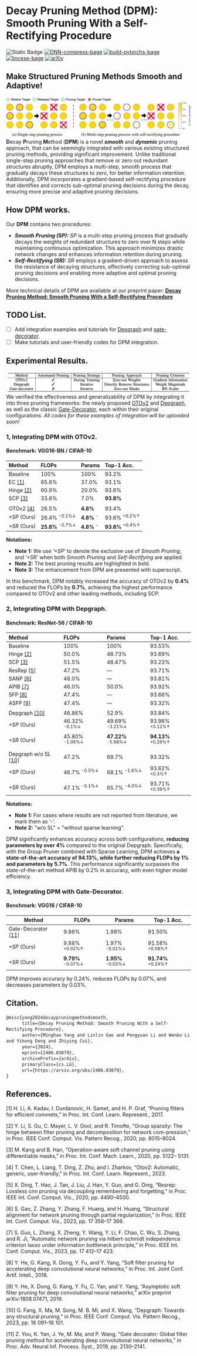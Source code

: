 # Decay Pruning Method (DPM): Smooth Pruning With a Self-Rectifying Procedure

![Static Badge](https://img.shields.io/badge/DPM-blue?color=blue) [![DNN-compress-bage](https://img.shields.io/badge/DNN-compress-purple)](#) [![build-pytorchs-bage](https://img.shields.io/badge/build-pytorch-orange)](#) [![lincese-bage](https://img.shields.io/badge/license-MIT-blue.svg)](#) <a href="https://arxiv.org/abs/2406.03879" target="_blank"><img src="https://img.shields.io/badge/arXiv-2406.03879-009688" alt="arXiv"></a>




## Make Structured Pruning Methods Smooth and Adaptive!
![](assets/Multi_pruning_process_VS_Onestep_pruning.png)
**D**ecay **P**runing **M**ethod (**DPM**) is a novel ***smooth*** and ***dynamic*** pruning approach, that can be seemingly integrated with various existing structured pruning methods, providing significant improvement. 
Unlike traditional single-step pruning approaches that remove or zero out redundant structures abruptly, DPM employs a multi-step, smooth process that gradually decays these structures to zero, for better information retention. Additionally, DPM incorporates a gradient-based self-rectifying procedure that identifies and corrects sub-optimal pruning decisions during the decay, ensuring more precise and adaptive pruning decisions.

## How DPM works.


Our **DPM** contains two procedures:


  * ***Smooth Pruning (SP):*** *SP* is a multi-step pruning process that gradually decays the weights of redundant structures to zero over N steps while maintaining continuous optimization. This approach minimizes drastic network changes and enhances information retention during pruning.
  * ***Self-Rectifying (SR):*** *SR* employs a gradient-driven approach to assess the resistance of decaying structures, effectively correcting sub-optimal pruning decisions and enabling more adaptive and optimal pruning decisions.
  
More technical details of DPM are available at our preprint paper: [**Decay Pruning Method: Smooth Pruning With a Self-Rectifying Procedure**](https://arxiv.org/abs/2406.03879)   

## TODO List.
- [ ] Add integration examples and tutorials for [Depgraph](https://github.com/VainF/Torch-Pruning) and [gate-decorator](https://github.com/youzhonghui/gate-decorator-pruning). 
- [ ] Make tutorials and user-friendly codes for DPM integration.

## Experimental Results.
![Table1.png](assets/Table1.png)
We verified the effectiveness and generalizability of DPM by integrating it into three pruning frameworks: the newly proposed [OTOv2](https://github.com/tianyic/only_train_once_personal_footprint/tree/otov2_legacy_backup) and  [Depgraph](https://github.com/VainF/Torch-Pruning), as well as the classic [Gate-Decorator](https://github.com/youzhonghui/gate-decorator-pruning), each within their original configurations. *All codes for these examples of integration will be uploaded soon!*



### 1, Integrating DPM with OTOv2.
####  Benchmark: VGG16-BN / CIFAR-10
| Method       | FLOPs                       | Params                | Top-1 Acc.                  |
| :----------- | :-------------------------- | :-------------------- | :-------------------------- |
| Baseline     | 100%                        | 100%                  | 93.2%                       |
| EC [[1]](#1)          | 65.8%                       | 37.0%                 | 93.1%                       |
| Hinge [[2]](#2)       | 60.9%                       | 20.0%                 | 93.6%                       |
| SCP [[3]](#3)          | 33.8%                       | 7.0%                  | **93.8%**                   |
|              |                             |                       |                             |
| OTOv2 [[4]](#4)       | 26.5%                       | **4.8%**              | 93.4%                       |
| *+SP* (Ours) | 26.4% <sup>-0.1%↓</sup>     | **4.8%** <sup>-</sup> | 93.6% <sup>+0.2%↑</sup>     |
| *+SR* (Ours) | **25.8%** <sup>-0.7%↓</sup> | **4.8%** <sup>-</sup> | **93.8%** <sup>+0.4%↑</sup> |

**Notations:**

  * **Note 1:** We use *’+SP’* to denote the exclusive use of *Smooth Pruning*, and *’+SR’* when both *Smooth Pruning* and *Self-Rectifying* are applied. 
  * **Note 2:** The best pruning results are highlighted in bold.
  * **Note 3:** The enhancement from DPM are presented with superscript.

In this benchmark, DPM notably increased the accuracy of OTOv2 by **0.4%** and reduced the FLOPs by **0.7%**, achieving the highest performance compared to OTOv2 and other leading methods, including SCP.
### 2, Integrating DPM with Depgraph.
####  Benchmark: ResNet-56 / CIFAR-10

| Method              | FLOPs                     | Params                        | Top-1 Acc.                    |
| :------------------ | :------------------------ | :---------------------------- | :---------------------------- |
| Baseline            | 100%                      | 100%                          | 93.53%                        |
| Hinge [[2]](#2)                | 50.0%                     | 48.73%                        | 93.69%             |
| SCP [[3]](#3)                 | 51.5%                     | 48.47%                        | 93.23%              |
| ResRep [[5]](#5)               | 47.2%                     | —                             | 93.71%                        |
| SANP [[6]](#6)                 | 48.0%                     | —                             | 93.81%                        |
| APIB [[7]](#7)                 | 46.0%                     | 50.0%                         | 93.92%                        |
| SFP [[8]](#8)                  | 47.4%                     | —                             | 93.66%                        |
| ASFP [[9]](#9)                 | 47.4%                     | —                             | 93.32%                        |
|                     |                           |                               |                               |
| Depgraph [[10]](#10)         | 46.86%                    | 52.9%                         | 93.84%                        |
| *+SP* (Ours)        | 46.32% <sup>-0.1%↓</sup>  | 49.69% <sup>-3.21%↓</sup>     | 93.96% <sup>+0.12%↑</sup>     |
| *+SR* (Ours)        | 45.80% <sup>-1.06%↓</sup> | **47.22%** <sup>-5.68%↓</sup> | **94.13%** <sup>+0.29%↑</sup> |
|                     |                           |                               |      
| Depgraph w/o SL [[10]](#10)| 47.2%                     | 69.7%                         | 93.32%                        |
| *+SP* (Ours)        | 46.7% <sup>-0.5%↓</sup>   | 68.1% <sup>-1.6%↓</sup>       | 93.62% <sup>+0.3%↑</sup>      |
| *+SR* (Ours)        | 47.1% <sup>-0.1%↓</sup>   | 65.7% <sup>-4.0%↓</sup>      | 93.71% <sup>+0.39%↑</sup>     |

**Notations:**

  * **Note 1:**  For cases where results are not reported from literature, we mark them as ‘-’. 
  * **Note 2:** "w/o SL" = "without sparse learning".

DPM significantly enhances accuracy across both configurations, **reducing parameters by over 4%** compared to the original Depgraph. Specifically, with the Group Pruner combined with Sparse Learning, DPM achieves **a state-of-the-art accuracy of 94.13%, while further reducing FLOPs by 1% and parameters by 5.7%**. This performance significantly surpasses the state-of-the-art method APIB by 0.2% in accuracy, with even higher model efficiency. 

### 3, Integrating DPM with Gate-Decorator.
####  Benchmark: VGG16 / CIFAR-10

| Method       | FLOPs                              | Params                             | Top-1 Acc.                        |
| ------------ | ---------------------------------- | ---------------------------------- | --------------------------------- |
| Gate-Decorator [[11]](#11)| 9.86%                              | 1.98%                              | 91.50%                            |
| *+SP* (Ours) | 9.88% <sup>+0.02%↑</sup>           | 1.97% <sup>-0.01%↓</sup>           | 91.58% <sup>+0.08%↑</sup>         |
| *+SR* (Ours) | **9.79%** <sup>-0.07%↓</sup>       | **1.95%** <sup>-0.03%↓</sup>       | **91.74%** <sup>+0.24%↑</sup>     |

DPM improves accuracy by 0.24%, reduces FLOPs by 0.07%, and decreases parameters by 0.03%. 

## Citation.

```
@misc{yang2024decaypruningmethodsmooth,
      title={Decay Pruning Method: Smooth Pruning With a Self-Rectifying Procedure}, 
      author={Minghao Yang and Linlin Gao and Pengyuan Li and Wenbo Li and Yihong Dong and Zhiying Cui},
      year={2024},
      eprint={2406.03879},
      archivePrefix={arXiv},
      primaryClass={cs.LG},
      url={https://arxiv.org/abs/2406.03879}, 
}
```


## References.

<a id="1">[1]</a> H. Li, A. Kadav, I. Durdanovic, H. Samet, and H. P. Graf, “Pruning filters for efficient convnets,” in Proc. Int. Conf. Learn. Represent., 2017. 

<a id="2">[2]</a> Y. Li, S. Gu, C. Mayer, L. V. Gool, and R. Timofte, “Group sparsity: The hinge between filter pruning and decomposition for network com-pression,” in Proc. IEEE Conf. Comput. Vis. Pattern Recog., 2020, pp. 8015–8024.

<a id="3">[3]</a> M. Kang and B. Han, “Operation-aware soft channel pruning using differentiable masks,” in Proc. Int. Conf. Mach. Learn., 2020, pp. 5122– 5131.

<a id="4">[4]</a> T. Chen, L. Liang, T. Ding, Z. Zhu, and I. Zharkov, “Otov2: Automatic, generic, user-friendly,” in Proc. Int. Conf. Learn. Represent., 2023. 

<a id="5">[5]</a> X. Ding, T. Hao, J. Tan, J. Liu, J. Han, Y. Guo, and G. Ding, “Resrep: Lossless cnn pruning via decoupling remembering and forgetting,” in Proc. IEEE Int. Conf. Comput. Vis., 2020, pp. 4490–4500. 

<a id="6">[6]</a> S. Gao, Z. Zhang, Y. Zhang, F. Huang, and H. Huang, “Structural alignment for network pruning through partial regularization,” in Proc. IEEE Int. Conf. Comput. Vis., 2023, pp. 17 356–17 366.

<a id="7">[7]</a> S. Guo, L. Zhang, X. Zheng, Y. Wang, Y. Li, F. Chao, C. Wu, S. Zhang, and R. Ji, “Automatic network pruning via hilbert-schmidt independence criterion lasso under information bottleneck principle,” in Proc. IEEE Int. Conf. Comput. Vis., 2023, pp. 17 412–17 423.

<a id="8">[8]</a> Y. He, G. Kang, X. Dong, Y. Fu, and Y. Yang, “Soft filter pruning for accelerating deep convolutional neural networks,” in Proc. Int. Joint Conf. Artif. Intell., 2018.

<a id="9">[9]</a> Y. He, X. Dong, G. Kang, Y. Fu, C. Yan, and Y. Yang, “Asymptotic soft filter pruning for deep convolutional neural networks,” arXiv preprint arXiv:1808.07471, 2019.

<a id="10">[10]</a> G. Fang, X. Ma, M. Song, M. B. Mi, and X. Wang, “Depgraph: Towards any structural pruning,” in Proc. IEEE Conf. Comput. Vis. Pattern Recog., 2023, pp. 16 091–16 101.

<a id="11">[11]</a> Z. You, K. Yan, J. Ye, M. Ma, and P. Wang, “Gate decorator: Global filter pruning method for accelerating deep convolutional neural networks,” in Proc. Adv. Neural Inf. Process. Syst., 2019, pp. 2130–2141.


